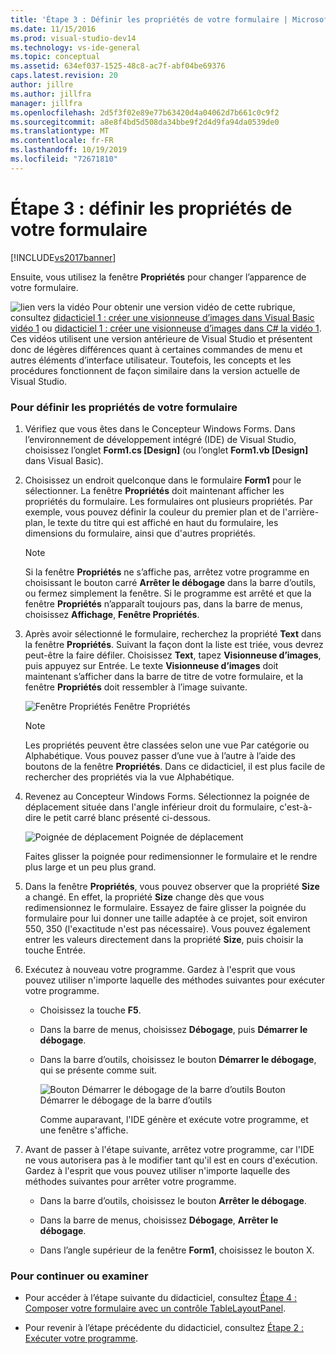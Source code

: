 ```yaml
---
title: 'Étape 3 : Définir les propriétés de votre formulaire | Microsoft Docs'
ms.date: 11/15/2016
ms.prod: visual-studio-dev14
ms.technology: vs-ide-general
ms.topic: conceptual
ms.assetid: 634ef037-1525-48c8-ac7f-abf04be69376
caps.latest.revision: 20
author: jillre
ms.author: jillfra
manager: jillfra
ms.openlocfilehash: 2d5f3f02e89e77b63420d4a04062d7b661c0c9f2
ms.sourcegitcommit: a8e8f4bd5d508da34bbe9f2d4d9fa94da0539de0
ms.translationtype: MT
ms.contentlocale: fr-FR
ms.lasthandoff: 10/19/2019
ms.locfileid: "72671810"
---
```

# <a name="step-3-set-your-form-properties"></a>Étape 3 : définir les propriétés de votre formulaire
[!INCLUDE[vs2017banner](../includes/vs2017banner.md)]

Ensuite, vous utilisez la fenêtre **Propriétés** pour changer l’apparence de votre formulaire.

 ![lien vers la vidéo](../data-tools/media/playvideo.gif "PlayVideo") Pour obtenir une version vidéo de cette rubrique, consultez [didacticiel 1 : créer une visionneuse d’images dans Visual Basic vidéo 1](http://go.microsoft.com/fwlink/?LinkId=205209) ou [didacticiel 1 : créer une visionneuse d’images dans C# la vidéo 1](http://go.microsoft.com/fwlink/?LinkId=205199). Ces vidéos utilisent une version antérieure de Visual Studio et présentent donc de légères différences quant à certaines commandes de menu et autres éléments d’interface utilisateur. Toutefois, les concepts et les procédures fonctionnent de façon similaire dans la version actuelle de Visual Studio.

### <a name="to-set-your-form-properties"></a>Pour définir les propriétés de votre formulaire

1. Vérifiez que vous êtes dans le Concepteur Windows Forms. Dans l’environnement de développement intégré (IDE) de Visual Studio, choisissez l’onglet **Form1.cs [Design]** (ou l’onglet **Form1.vb [Design]** dans Visual Basic).

2. Choisissez un endroit quelconque dans le formulaire **Form1** pour le sélectionner. La fenêtre **Propriétés** doit maintenant afficher les propriétés du formulaire. Les formulaires ont plusieurs propriétés. Par exemple, vous pouvez définir la couleur du premier plan et de l'arrière-plan, le texte du titre qui est affiché en haut du formulaire, les dimensions du formulaire, ainsi que d'autres propriétés.

   > [!NOTE]
   > Si la fenêtre **Propriétés** ne s’affiche pas, arrêtez votre programme en choisissant le bouton carré **Arrêter le débogage** dans la barre d’outils, ou fermez simplement la fenêtre. Si le programme est arrêté et que la fenêtre **Propriétés** n’apparaît toujours pas, dans la barre de menus, choisissez **Affichage**, **Fenêtre Propriétés**.

3. Après avoir sélectionné le formulaire, recherchez la propriété **Text** dans la fenêtre **Propriétés**. Suivant la façon dont la liste est triée, vous devrez peut-être la faire défiler. Choisissez **Text**, tapez **Visionneuse d’images**, puis appuyez sur Entrée.  Le texte **Visionneuse d’images** doit maintenant s’afficher dans la barre de titre de votre formulaire, et la fenêtre **Propriétés** doit ressembler à l’image suivante.

    ![Fenêtre Propriétés](../ide/media/express-edittextproperty.png "Express_EditTextProperty") Fenêtre Propriétés

   > [!NOTE]
   > Les propriétés peuvent être classées selon une vue Par catégorie ou Alphabétique. Vous pouvez passer d’une vue à l’autre à l’aide des boutons de la fenêtre **Propriétés**. Dans ce didacticiel, il est plus facile de rechercher des propriétés via la vue Alphabétique.

4. Revenez au Concepteur Windows Forms. Sélectionnez la poignée de déplacement située dans l'angle inférieur droit du formulaire, c'est-à-dire le petit carré blanc présenté ci-dessous.

    ![Poignée de déplacement](../ide/media/express-bottomrt-drag.png "Express_BottomRT_Drag") Poignée de déplacement

    Faites glisser la poignée pour redimensionner le formulaire et le rendre plus large et un peu plus grand.

5. Dans la fenêtre **Propriétés**, vous pouvez observer que la propriété **Size** a changé. En effet, la propriété **Size** change dès que vous redimensionnez le formulaire. Essayez de faire glisser la poignée du formulaire pour lui donner une taille adaptée à ce projet, soit environ 550, 350 (l'exactitude n'est pas nécessaire). Vous pouvez également entrer les valeurs directement dans la propriété **Size**, puis choisir la touche Entrée.

6. Exécutez à nouveau votre programme. Gardez à l'esprit que vous pouvez utiliser n'importe laquelle des méthodes suivantes pour exécuter votre programme.

   - Choisissez la touche **F5**.

   - Dans la barre de menus, choisissez **Débogage**, puis **Démarrer le débogage**.

   - Dans la barre d’outils, choisissez le bouton **Démarrer le débogage**, qui se présente comme suit.

      ![Bouton Démarrer le débogage de la barre d’outils](../ide/media/express-icondebug.png "Express_IconDebug") Bouton Démarrer le débogage de la barre d’outils

     Comme auparavant, l'IDE génère et exécute votre programme, et une fenêtre s'affiche.

7. Avant de passer à l'étape suivante, arrêtez votre programme, car l'IDE ne vous autorisera pas à le modifier tant qu'il est en cours d'exécution. Gardez à l'esprit que vous pouvez utiliser n'importe laquelle des méthodes suivantes pour arrêter votre programme.

   - Dans la barre d’outils, choisissez le bouton **Arrêter le débogage**.

   - Dans la barre de menus, choisissez **Débogage**, **Arrêter le débogage**.

   - Dans l’angle supérieur de la fenêtre **Form1**, choisissez le bouton X.

### <a name="to-continue-or-review"></a>Pour continuer ou examiner

- Pour accéder à l’étape suivante du didacticiel, consultez [Étape 4 : Composer votre formulaire avec un contrôle TableLayoutPanel](../ide/step-4-lay-out-your-form-with-a-tablelayoutpanel-control.md).

- Pour revenir à l’étape précédente du didacticiel, consultez [Étape 2 : Exécuter votre programme](../ide/step-2-run-your-program.md).
